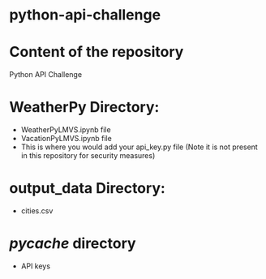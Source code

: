 # python-api-challenge

# Content of the repository
Python API Challenge
# WeatherPy Directory:
- WeatherPyLMVS.ipynb file
- VacationPyLMVS.ipynb file
- This is where you would add your api_key.py file (Note it is not present in this repository for security measures)
# output_data Directory:
- cities.csv
# _pycache_ directory
- API keys
